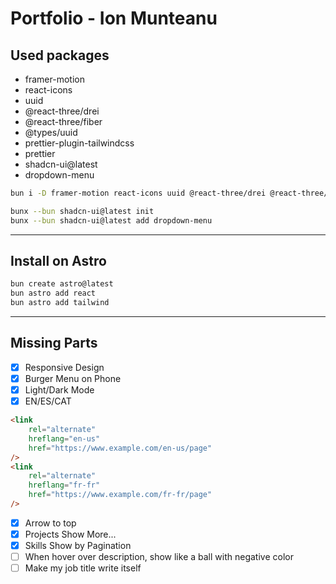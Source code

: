 # Portfolio - Ion Munteanu

## Used packages

-   framer-motion
-   react-icons
-   uuid
-   @react-three/drei
-   @react-three/fiber
-   @types/uuid
-   prettier-plugin-tailwindcss
-   prettier
-   shadcn-ui@latest
-   dropdown-menu

```bash
bun i -D framer-motion react-icons uuid @react-three/drei @react-three/fiber @types/uuid prettier-plugin-tailwindcss prettier
```

```bash
bunx --bun shadcn-ui@latest init
bunx --bun shadcn-ui@latest add dropdown-menu
```

---

## Install on Astro

```bash
bun create astro@latest
bun astro add react
bun astro add tailwind
```

---

## Missing Parts

-   [x] Responsive Design
-   [x] Burger Menu on Phone
-   [x] Light/Dark Mode
-   [x] EN/ES/CAT

```html
<link
    rel="alternate"
    hreflang="en-us"
    href="https://www.example.com/en-us/page"
/>
<link
    rel="alternate"
    hreflang="fr-fr"
    href="https://www.example.com/fr-fr/page"
/>
```

-   [x] Arrow to top
-   [x] Projects Show More...
-   [x] Skills Show by Pagination
-   [ ] When hover over description, show like a ball with negative color
-   [ ] Make my job title write itself
